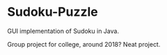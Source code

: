 # Sudoku-Puzzle
GUI implementation of Sudoku in Java.

Group project for college, around 2018? Neat project.
